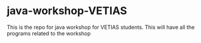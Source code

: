 # java-workshop-VETIAS
This is the repo for java workshop for VETIAS students. This will have all the programs related to the workshop
